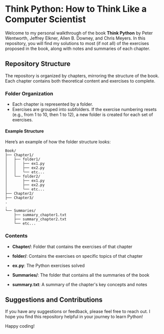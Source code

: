 # Think Python: How to Think Like a Computer Scientist

Welcome to my personal walkthrough of the book **Think Python** by Peter Wentworth, Jeffrey Elkner, Allen B. Downey, and Chris Meyers. In this repository, you will find my solutions to most (if not all) of the exercises proposed in the book, along with notes and summaries of each chapter.

## Repository Structure

The repository is organized by chapters, mirroring the structure of the book. Each chapter contains both theoretical content and exercises to complete. 

### Folder Organization

- Each chapter is represented by a folder.
- Exercises are grouped into subfolders. If the exercise numbering resets (e.g., from 1 to 10, then 1 to 12), a new folder is created for each set of exercises.

#### Example Structure

Here’s an example of how the folder structure looks:

```plaintext
Book/
├── Chapter1/
│   ├── folder1/
│   │   ├── ex1.py
│   │   ├── ex2.py
│   │   └── etc...
│   └── folder2/
│       ├── ex1.py
│       ├── ex2.py
│       └── etc...
├── Chapter2/
├── Chapter3/
.
.
└── Summaries/
    ├── summary_chapter1.txt
    ├── summary_chapter2.txt
    └── etc...
```

### Contents

- **Chapter/**: Folder that contains the exercises of that chapter
- **folder/**: Contains the exercises on specific topics of that chapter
- **ex.py**: The Python exercises solved

- **Summaries/**: The folder that contains all the summaries of the book
- **summary.txt**: A summary of the chapter's key concepts and notes

## Suggestions and Contributions

If you have any suggestions or feedback, please feel free to reach out. I hope you find this repository helpful in your journey to learn Python!

Happy coding!

